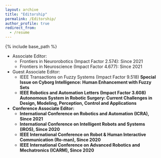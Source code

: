 ```yaml
---
layout: archive
title: "Editorship"
permalink: /Editorship/
author_profile: true
redirect_from:
  - /resume
---
```


{% include base_path %}

* Associate Editor:
    * Frontiers in Neurorobotics (Impact Factor 2.574): Since 2021
    * Frontiers in Neuroscience (Impact Factor 4.677): Since 2021
* Guest Associate Editor:
    * IEEE Transactions on Fuzzy Systems (Impact Factor 9.518)
      <b> Special Issue on Cyborg Intelligence: Human Enhancement with Fuzzy Sets </br>
    * IEEE Robotics and Automation Letters (Impact Factor 3.608)
      <b> Autonomous System in Robotic Surgery: Current Challenges in Design, Modeling, Perception, Control and Applications </br>
* Conference Associate Editor:
    *  International Conference on Robotics and Automation (ICRA), Since 2021
    *  International Conference on Intelligent Robots and Systems (IROS), Since 2020
    *  IEEE International Conference on Robot & Human Interactive Communication (Ro-man), Since 2020
    *  IEEE International Conference on Advanced Robotics and Mechatronics (ICARM), Since 2020
